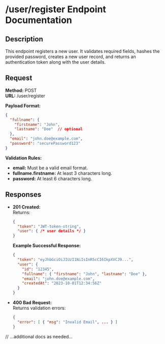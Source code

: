 # /user/register Endpoint Documentation

## Description
This endpoint registers a new user. It validates required fields, hashes the provided password, creates a new user record, and returns an authentication token along with the user details.

## Request

**Method:** POST  
**URL:** /user/register

**Payload Format:**
```json
{
  "fullname": {
    "firstname": "John",
    "lastname": "Doe"  // optional
  },
  "email": "john.doe@example.com",
  "password": "securePassword123"
}
```

**Validation Rules:**
- **email:** Must be a valid email format.
- **fullname.firstname:** At least 3 characters long.
- **password:** At least 6 characters long.

## Responses

- **201 Created:**  
  Returns:
  ```json
  {
    "token": "JWT-token-string",
    "user": { /* user details */ }
  }
  ```

  **Example Successful Response:**
  ```json
  {
    "token": "eyJhbGciOiJIUzI1NiIsInR5cCI6IkpXVCJ9...",
    "user": {
      "id": "12345",
      "fullname": { "firstname": "John", "lastname": "Doe" },
      "email": "john.doe@example.com",
      "createdAt": "2023-10-01T12:34:56Z"
    }
  }
  ```

- **400 Bad Request:**  
  Returns validation errors:
  ```json
  {
    "error": [ { "msg": "Invalid Email", ... } ]
  }
  ```
  
// ...additional docs as needed...
